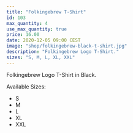 ```yaml
---
title: "Folkingebrew T-Shirt"
id: 103
max_quantity: 4
use_max_quantity: true
price: 16.00
date: 2020-12-05 09:00 CEST
image: "shop/folkingebrew-black-t-shirt.jpg"
description: "Folkingebrew Logo T-Shirt."
sizes: "S, M, L, XL, XXL"
---
```


Folkingebrew Logo T-Shirt in Black.

Available Sizes:

- S
- M
- L
- XL
- XXL
